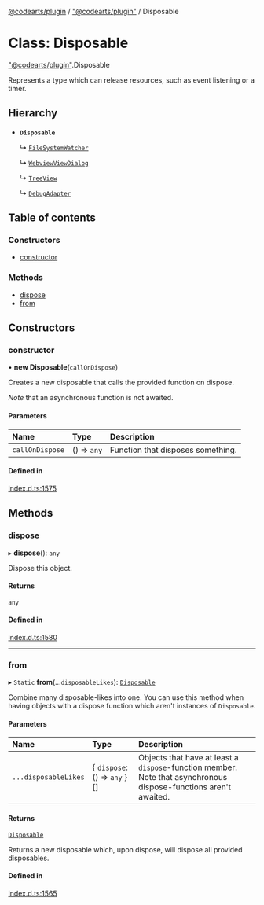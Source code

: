 [@codearts/plugin](../README.md) / ["@codearts/plugin"](../modules/_codearts_plugin_.md) / Disposable

# Class: Disposable

["@codearts/plugin"](../modules/_codearts_plugin_.md).Disposable

Represents a type which can release resources, such
as event listening or a timer.

## Hierarchy

- **`Disposable`**

  ↳ [`FileSystemWatcher`](../interfaces/codearts_plugin_.FileSystemWatcher.md)

  ↳ [`WebviewViewDialog`](../interfaces/codearts_plugin_.WebviewViewDialog.md)

  ↳ [`TreeView`](../interfaces/codearts_plugin_.TreeView.md)

  ↳ [`DebugAdapter`](../interfaces/codearts_plugin_.DebugAdapter.md)

## Table of contents

### Constructors

- [constructor](codearts_plugin_.Disposable.md#constructor)

### Methods

- [dispose](codearts_plugin_.Disposable.md#dispose)
- [from](codearts_plugin_.Disposable.md#from)

## Constructors

### constructor

• **new Disposable**(`callOnDispose`)

Creates a new disposable that calls the provided function
on dispose.

*Note* that an asynchronous function is not awaited.

#### Parameters

| Name | Type | Description |
| :------ | :------ | :------ |
| `callOnDispose` | () => `any` | Function that disposes something. |

#### Defined in

[index.d.ts:1575](https://github.com/shuyaqian/cloudide-plugin-api/blob/5b69219/index.d.ts#L1575)

## Methods

### dispose

▸ **dispose**(): `any`

Dispose this object.

#### Returns

`any`

#### Defined in

[index.d.ts:1580](https://github.com/shuyaqian/cloudide-plugin-api/blob/5b69219/index.d.ts#L1580)

___

### from

▸ `Static` **from**(...`disposableLikes`): [`Disposable`](codearts_plugin_.Disposable.md)

Combine many disposable-likes into one. You can use this method when having objects with
a dispose function which aren't instances of `Disposable`.

#### Parameters

| Name | Type | Description |
| :------ | :------ | :------ |
| `...disposableLikes` | { `dispose`: () => `any`  }[] | Objects that have at least a `dispose`-function member. Note that asynchronous dispose-functions aren't awaited. |

#### Returns

[`Disposable`](codearts_plugin_.Disposable.md)

Returns a new disposable which, upon dispose, will
dispose all provided disposables.

#### Defined in

[index.d.ts:1565](https://github.com/shuyaqian/cloudide-plugin-api/blob/5b69219/index.d.ts#L1565)
